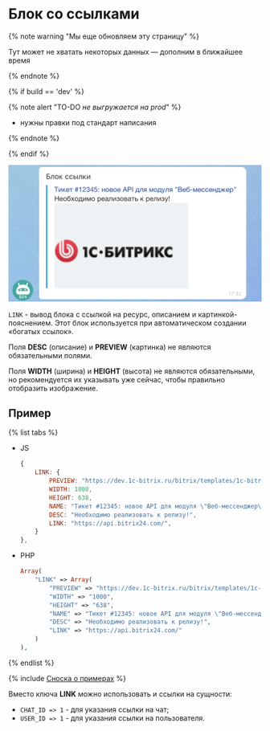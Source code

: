 # Блок со ссылками

{% note warning "Мы еще обновляем эту страницу" %}

Тут может не хватать некоторых данных — дополним в ближайшее время

{% endnote %}

{% if build == 'dev' %}

{% note alert "TO-DO _не выгружается на prod_" %}

- нужны правки под стандарт написания

{% endnote %}

{% endif %}

![Блок со ссылками](./_images/link.png)

`LINK` - вывод блока с ссылкой на ресурс, описанием и картинкой-пояснением. Этот блок используется при автоматическом создании «богатых ссылок».

Поля **DESC** (описание) и **PREVIEW** (картинка) не являются обязательными полями.

Поля **WIDTH** (ширина) и **HEIGHT** (высота) не являются обязательными, но рекомендуется их указывать уже сейчас, чтобы правильно отобразить изображение.

## Пример

{% list tabs %}

- JS

    ```js
    {
        LINK: {
            PREVIEW: "https://dev.1c-bitrix.ru/bitrix/templates/1c-bitrix-new/images/logo.png",
            WIDTH: 1000,
            HEIGHT: 638,
            NAME: "Тикет #12345: новое API для модуля \"Веб-мессенджер\"",
            DESC: "Необходимо реализовать к релизу!",
            LINK: "https://api.bitrix24.com/",
        }
    },
    ```

- PHP

    ```php
    Array(
        "LINK" => Array(
            "PREVIEW" => "https://dev.1c-bitrix.ru/bitrix/templates/1c-bitrix-new/images/logo.png",
            "WIDTH" => "1000",
            "HEIGHT" => "638",
            "NAME" => "Тикет #12345: новое API для модуля \"Веб-мессенджер\"",
            "DESC" => "Необходимо реализовать к релизу!",
            "LINK" => "https://api.bitrix24.com/"
        )
    ),
    ```

{% endlist %}

{% include [Сноска о примерах](../../../../../_includes/examples.md) %}

Вместо ключа **LINK** можно использовать и ссылки на сущности:
- `CHAT_ID => 1` - для указания ссылки на чат;
- `USER_ID => 1` - для указания ссылки на пользователя.